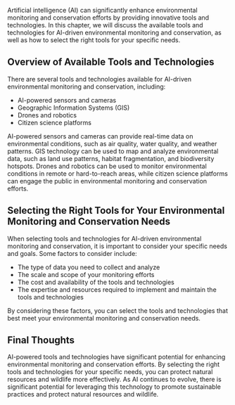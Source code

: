 
Artificial intelligence (AI) can significantly enhance environmental monitoring and conservation efforts by providing innovative tools and technologies. In this chapter, we will discuss the available tools and technologies for AI-driven environmental monitoring and conservation, as well as how to select the right tools for your specific needs.

Overview of Available Tools and Technologies
--------------------------------------------

There are several tools and technologies available for AI-driven environmental monitoring and conservation, including:

* AI-powered sensors and cameras
* Geographic Information Systems (GIS)
* Drones and robotics
* Citizen science platforms

AI-powered sensors and cameras can provide real-time data on environmental conditions, such as air quality, water quality, and weather patterns. GIS technology can be used to map and analyze environmental data, such as land use patterns, habitat fragmentation, and biodiversity hotspots. Drones and robotics can be used to monitor environmental conditions in remote or hard-to-reach areas, while citizen science platforms can engage the public in environmental monitoring and conservation efforts.

Selecting the Right Tools for Your Environmental Monitoring and Conservation Needs
----------------------------------------------------------------------------------

When selecting tools and technologies for AI-driven environmental monitoring and conservation, it is important to consider your specific needs and goals. Some factors to consider include:

* The type of data you need to collect and analyze
* The scale and scope of your monitoring efforts
* The cost and availability of the tools and technologies
* The expertise and resources required to implement and maintain the tools and technologies

By considering these factors, you can select the tools and technologies that best meet your environmental monitoring and conservation needs.

Final Thoughts
--------------

AI-powered tools and technologies have significant potential for enhancing environmental monitoring and conservation efforts. By selecting the right tools and technologies for your specific needs, you can protect natural resources and wildlife more effectively. As AI continues to evolve, there is significant potential for leveraging this technology to promote sustainable practices and protect natural resources and wildlife.
